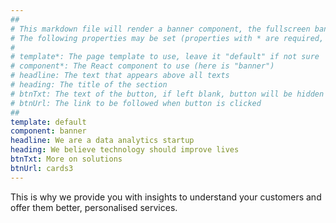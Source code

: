 ```yaml
---
##
# This markdown file will render a banner component, the fullscreen banner section appearing in the home page. 
# The following properties may be set (properties with * are required, to leave a property blank use ''):
#
# template*: The page template to use, leave it "default" if not sure
# component*: The React component to use (here is "banner")
# headline: The text that appears above all texts
# heading: The title of the section
# btnTxt: The text of the button, if left blank, button will be hidden
# btnUrl: The link to be followed when button is clicked 
##
template: default
component: banner
headline: We are a data analytics startup
heading: We believe technology should improve lives
btnTxt: More on solutions
btnUrl: cards3
---
```


This is why we provide you with insights to understand your customers and offer them better, personalised services.

